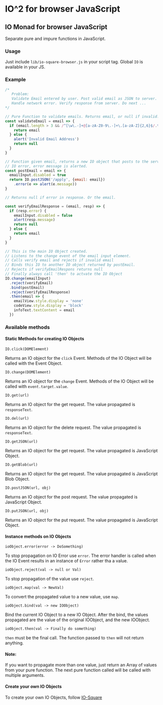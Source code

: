 # IO^2 for browser JavaScript

## IO Monad for browser JavaScript

Separate pure and impure functions in JavaScript.

### Usage

Just include `lib/io-square-browser.js` in your script tag. Global `IO` is available in
your JS.

### Example

```javascript
/*
   Problem:
   Validate Email entered by user. Post valid email as JSON to server.
   Handle network error. Verify response from server. Do next ...
*/

// Pure Function to validate emails. Returns email, or null if invalid.
const validateEmail = email => {
  if (email.length > 3 && /^[\w\.-]+@[a-zA-Z0-9\.-]+\.[a-zA-Z]{2,6}$/.test(email)) {
    return email
  } else {
    alert('Invalid Email Address')
    return null
  }
}

// Function given email, returns a new IO object that posts to the server. In case of
// IO error, error message is alerted.
const postEmail = email => {
  emailInput.disabled = true
  return IO.postJSON('/apply', {email: email})
    .error(e => alert(e.message))
}

// Returns null if error in response. Or the email.

const verifyEmailResponse = (email, resp) => {
  if (resp.error) {
    emailInput.disabled = false
    alert(resp.message)
    return null
  } else {
    return email
  }
}

// This is the main IO Object created.
// Listens to the change event of the email input element.
// Calls verify email and rejects if invalid email
// Binds this IO to another IO object returned by postEmail.
// Rejects if verifyEmailRespons returns null
// Finally always call 'then' to actvate the IO Object
IO.change(emailInput)
  .reject(verifyEmail)
  .bind(postEmail)
  .reject(verifyEmailResponse)
  .then(email => {
    emailView.style.display = 'none'
    codeView.style.display = 'block'
    infoText.textContent = email
  })


```

### Available methods

#### Static Methods for creating IO Objects

    IO.click(DOMElement)

Returns an IO object for the `click` Event. Methods of the IO Object will be called with the Event Object.

    IO.change(DOMElement)

Returns an IO object for the `change` Event. Methods of the IO Object will be called with `event.target.value`.

    IO.get(url)
Returns an IO object for the get request. The value propagated is `responseText`.

```
IO.del(url)
```

Returns an IO object for the delete request. The value propagated is ```responseText```.

    IO.getJSON(url)

Returns an IO object for the get request. The value propagated is JavaScript Object.

    IO.getBlob(url)

Returns an IO object for the get request. The value propagated is JavaScript Blob Object.

    IO.postJSON(url, obj)
Returns an IO object for the post request. The value propagated is JavaScript Object.

``````
IO.putJSON(url, obj)
``````

Returns an IO object for the put request. The value propagated is JavaScript Object.

#### Instance methods on IO Objects

    ioObject.error(error -> DoSomething)

To stop propagation on IO Error use `error`. The error handler is called when the IO Event results in an instance of `Error` rather tha a value.

    ioObject.reject(val -> null or Val)

To stop propagation of the value use `reject`.

    ioObject.map(val -> NewVal)

To convert the propagated value to a new value, use `map`.

    ioObject.bind(val -> new IOObject)

Bind the current IO Object to a new IO Object. After the bind, the values propagated are the value of the original IOObject, and the new IOObject.

    ioObject.then(val -> Finally do something)

`then` must be the final call. The function passed to `then` will not return anything.

#### Note:

If you want to propagate more than one value, just return an Array of values from your pure function. The next pure function called will be called with multiple arguments.

#### Create your own IO Objects

To create your own IO Objects, follow [IO-Square](https://github.com/santoshrajan/io-square)

